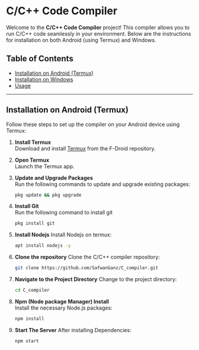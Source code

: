# C/C++ Code Compiler

Welcome to the **C/C++ Code Compiler** project! This compiler allows you to run C/C++ code seamlessly in your environment. Below are the instructions for installation on both Android (using Termux) and Windows.

## Table of Contents
- [Installation on Android (Termux)](#installation-on-android-termux)
- [Installation on Windows](#installation-on-windows)
- [Usage](#usage)

---

## Installation on Android (Termux)

Follow these steps to set up the compiler on your Android device using Termux:

1. **Install Termux**  
   Download and install [Termux](https://f-droid.org/en/packages/com.termux/) from the F-Droid repository.

2. **Open Termux**  
   Launch the Termux app.

3. **Update and Upgrade Packages**  
   Run the following commands to update and upgrade existing packages:
   ```bash
   pkg update && pkg upgrade

4. **Install Git**  
   Run the following command to install git
   ```bash
   pkg install git

5. **Install Nodejs**
   Install Nodejs on termux:
   ```bash
   apt install nodejs -y
   
6. **Clone the repository**
   Clone the C/C++ compiler repository:
   ```bash
   git clone https://github.com/SafwanGanz/C_compiler.git

7. **Navigate to the Project Directory**
   Change to the project directory:
   ```bash
   cd C_compiler
   
8. **Npm (Node package Manager) Install**  
   Install the necessary Node.js packages:
   ```bash
   npm install

9. **Start The Server**
   After installing Dependencies:
   ```bash
   npm start
